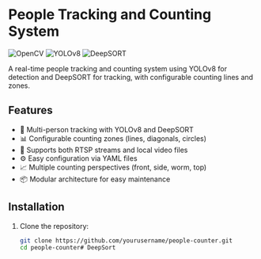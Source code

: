 # People Tracking and Counting System

![OpenCV](https://img.shields.io/badge/OpenCV-5.0-blue)
![YOLOv8](https://img.shields.io/badge/YOLOv8-8.0-red)
![DeepSORT](https://img.shields.io/badge/DeepSORT-Realtime-green)

A real-time people tracking and counting system using YOLOv8 for detection and DeepSORT for tracking, with configurable counting lines and zones.

## Features

- 🎯 Multi-person tracking with YOLOv8 and DeepSORT
- 📊 Configurable counting zones (lines, diagonals, circles)
- 🎥 Supports both RTSP streams and local video files
- ⚙️ Easy configuration via YAML files
- 📈 Multiple counting perspectives (front, side, worm, top)
- 📦 Modular architecture for easy maintenance

## Installation

1. Clone the repository:
   ```bash
   git clone https://github.com/yourusername/people-counter.git
   cd people-counter# DeepSort
